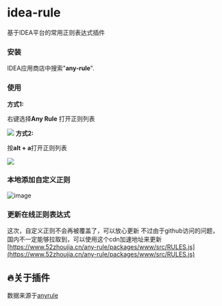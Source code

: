 # idea-rule

基于IDEA平台的常用正则表达式插件

### 安装

IDEA应用商店中搜索"**any-rule**".

### 使用
**方式1:**

右键选择**Any Rule** 打开正则列表

![](http://www.52zhoujia.cn/upload/2020/04/6j73mdhsj4g4aqpvrv23af8atv.gif)
**方式2:**

按**alt + a**打开正则列表

![](http://www.52zhoujia.cn/upload/2020/04/o8ks49pfnmhisq30bmpt9obpb3.gif)
### 本地添加自定义正则
![image](https://user-images.githubusercontent.com/26195410/141395383-ba5715d5-665b-445c-982a-91c6dcfbcca2.png)
### 更新在线正则表达式
这次，自定义正则不会再被覆盖了，可以放心更新
不过由于github访问的问题，国内不一定能够拉取到，可以使用这个cdn加速地址来更新 [https://www.52zhoujia.cn/any-rule/packages/www/src/RULES.js](https://www.52zhoujia.cn/any-rule/packages/www/src/RULES.js)

## :fire:关于插件
数据来源于[anyrule](https://github.com/any86/any-rule/)
